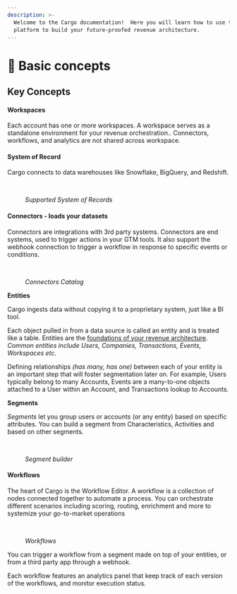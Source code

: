 ```yaml
---
description: >-
  Welcome to the Cargo documentation!  Here you will learn how to use the Cargo
  platform to build your future-proofed revenue architecture.
---
```


# 🧢 Basic concepts



## Key Concepts

#### Workspaces

Each account has one or more workspaces. A workspace serves as a standalone environment for your revenue orchestration.. Connectors, workflows, and analytics are not shared across workspace.

#### System of Record

Cargo connects to data warehouses like Snowflake, BigQuery, and Redshift.

<figure><img src="../.gitbook/assets/Capture d’écran 2023-05-07 à 14.53.09.png" alt="" width="563"><figcaption><p><em>Supported System of Records</em></p></figcaption></figure>

#### Connectors - loads your datasets&#x20;

Connectors are integrations with 3rd party systems. Connectors are end systems, used to trigger actions in your GTM tools.  It also support the webhook connection to trigger a workflow in response to specific events or conditions.

<figure><img src="../.gitbook/assets/Capture d’écran 2023-05-07 à 14.52.56.png" alt="" width="563"><figcaption><p><em>Connectors Catalog</em></p></figcaption></figure>

**Entities**

Cargo ingests data without copying it to a proprietary system, just like a BI tool.&#x20;

Each object pulled in from a data source is called an entity and is treated like a table. Entities are the [foundations of your revenue architecture](https://www.getcargo.io/blog/business-entities-the-foundation-of-your-revenue-architecture). _Common entities include Users, Companies, Transactions, Events, Workspaces etc._

Defining relationships _(has many, has one)_ between each of your entity is an important step that will foster segmentation later on. For example, Users typically belong to many Accounts, Events are a many-to-one objects attached to a User within an Account, and Transactions lookup to Accounts.



**Segments**

_Segments_ let you group users or accounts (or any entity) based on specific attributes. You can build a segment from Characteristics, Activities and based on other segments.

<figure><img src="../.gitbook/assets/Capture d’écran 2023-05-08 à 11.20.34.png" alt="" width="563"><figcaption><p><em>Segment builder</em></p></figcaption></figure>

#### Workflows

The heart of Cargo is the Workflow Editor. A workflow is a collection of nodes connected together to automate a process. You can orchestrate different scenarios including scoring, routing, enrichment and more to systemize your go-to-market operations&#x20;

<figure><img src="../.gitbook/assets/Capture d’écran 2023-05-07 à 15.32.38.png" alt="" width="563"><figcaption><p><em>Workflows</em></p></figcaption></figure>

You can trigger a workflow from a segment made on top of your entities, or from a third party app through a webhook.

Each workflow features an analytics panel that keep track of each version of the workflows, and monitor execution status.

